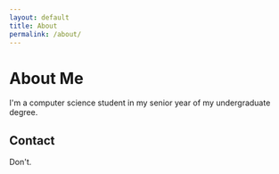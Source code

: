 ```yaml
---
layout: default
title: About
permalink: /about/
---
```

# About Me

I'm a computer science student in my senior year of my undergraduate degree.

## Contact

Don't.